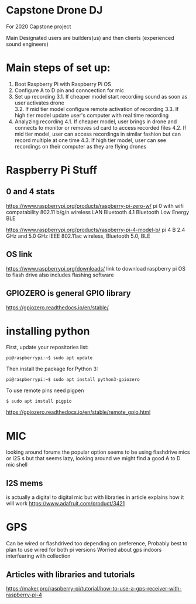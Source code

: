 # Capstone Drone DJ
For 2020 Capstone project 


Main Designated users are builders(us) and then clients (experienced sound engineers)
# Main steps of set up:
1.  Boot Raspberry Pi with Raspberry Pi OS
2.  Configure A to D pin and conncection for mic
3.  Set up recording
  3.1.  If cheaper model start recording sound as soon as user activates drone  
  3.2.  If mid tier model configure remote activation of recording 
  3.3.  If high tier model update user's computer with real time recording
4.  Analyzing recording 
  4.1.  If cheaper model, user brings in drone and connects to monitor or removes sd card to access recorded files
  4.2.  If mid tier model, user can access recordings in similar fashion but can record multiple at one time
  4.3.  If high tier model, user can see recordings on their computer as they are flying drones

# Raspberry Pi Stuff
## 0 and 4 stats
https://www.raspberrypi.org/products/raspberry-pi-zero-w/
pi 0 with wifi compatability
802.11 b/g/n wireless LAN
Bluetooth 4.1
Bluetooth Low Energy BLE

https://www.raspberrypi.org/products/raspberry-pi-4-model-b/
pi 4 B
2.4 GHz and 5.0 GHz IEEE 802.11ac wireless, Bluetooth 5.0, BLE

## OS link
https://www.raspberrypi.org/downloads/
link to download raspberry pi OS to flash drive also includes flashing software

## GPIOZERO is general GPIO library
https://gpiozero.readthedocs.io/en/stable/

# installing python
First, update your repositories list:
  
    pi@raspberrypi:~$ sudo apt update

Then install the package for Python 3:

    pi@raspberrypi:~$ sudo apt install python3-gpiozero

To use remote pins need pigpen

    $ sudo apt install pigpio
    
https://gpiozero.readthedocs.io/en/stable/remote_gpio.html

# MIC
looking around forums the popular option seems to be using flashdrive mics or I2S s but that seems lazy, looking around we might find a good A to D mic shell
## I2S mems
is actually a digital to digital mic but with libraries in article explains how it will work
https://www.adafruit.com/product/3421

# GPS
Can be wired or flashdrived too depending on preference, Probably best to plan to use wired for both pi versions
Worried about gps indoors interfearing with collection
## Articles with libraries and tutorials
https://maker.pro/raspberry-pi/tutorial/how-to-use-a-gps-receiver-with-raspberry-pi-4
